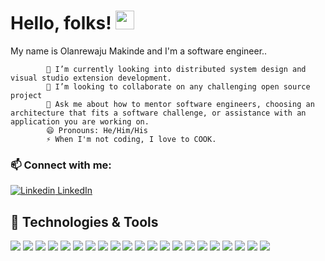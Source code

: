 # Hello, folks! <img src="wave.gif" width="30px">

My name is Olanrewaju Makinde and I'm a software engineer..

            🌱 I’m currently looking into distributed system design and visual studio extension development.
            👯 I’m looking to collaborate on any challenging open source project
            💬 Ask me about how to mentor software engineers, choosing an architecture that fits a software challenge, or assistance with an application you are working on.
            😄 Pronouns: He/Him/His
            ⚡ When I'm not coding, I love to COOK.

### 📫 Connect with me:

[![Linkedin](https://i.stack.imgur.com/gVE0j.png) LinkedIn](https://www.linkedin.com/in/lanre-mark)



## 🔧 Technologies & Tools
![](https://img.shields.io/badge/OS-Windows-informational?style=flat&logo=windows&logoColor=white&color=blueviolet)
![](https://img.shields.io/badge/apple-macbook%20pro%202012-%23999999.svg?&logo=apple&logoColor=white&color=blueviolet)
![](https://img.shields.io/badge/OS-Ubuntu-informational?style=flat&logo=ubuntu&logoColor=white&color=blueviolet)
![](https://img.shields.io/badge/Editor-Visual_Studio_Code-informational?style=flat&logo=vscode&logoColor=white&color=blueviolet)
![](https://img.shields.io/badge/Editor-Atom-informational?style=flat&logo=atom&logoColor=white&color=blueviolet)
![](https://img.shields.io/badge/Editor-PyCharm-informational?style=flat&logo=pycharm&logoColor=white&color=blueviolet)
![](https://img.shields.io/badge/Editor-IntelliJ_IDEA-informational?style=flat&logo=intellij-idea&logoColor=white&color=blueviolet)
![](https://img.shields.io/badge/Code-JavaScript-informational?style=flat&logo=javascript&logoColor=white&color=blueviolet)
![](https://img.shields.io/badge/Code-Python-informational?style=flat&logo=python&logoColor=white&color=blueviolet)
![](https://img.shields.io/badge/Code-TypeScript-informational?style=flat&logo=javascript&logoColor=white&color=blueviolet)
![](https://img.shields.io/badge/Tools-Node.JS-informational?style=flat&logo=node.js&logoColor=white&color=blueviolet)
![](https://img.shields.io/badge/Tools-React-informational?style=flat&logo=react&logoColor=white&color=blueviolet)
![](https://img.shields.io/badge/Tools-Redux-informational?style=flat&logo=redux&logoColor=white&color=blueviolet)
![](https://img.shields.io/badge/Tools-Django-informational?style=flat&logo=django&logoColor=white&color=blueviolet)
![](https://img.shields.io/badge/Tools-Webpack-informational?style=flat&logo=webpack&logoColor=white&color=blueviolet)
![](https://img.shields.io/badge/Shell-Bash-informational?style=flat&logo=gnu-bash&logoColor=white&color=blueviolet)
![](https://img.shields.io/badge/Tools-PostgreSQL-informational?style=flat&logo=postgresql&logoColor=white&color=blueviolet)
![](https://img.shields.io/badge/Tools-MySQL-informational?style=flat&logo=mysql&logoColor=white&color=blueviolet)
![](https://img.shields.io/badge/Tools-MongoDB-informational?style=flat&logo=mongodb&logoColor=white&color=blueviolet)
![](https://img.shields.io/badge/Tools-Docker-informational?style=flat&logo=docker&logoColor=white&color=blueviolet)
![](https://img.shields.io/badge/Tools-Kubernetes-informational?style=flat&logo=kubernetes&logoColor=white&color=blueviolet)

<!-- 🤔 I’m looking for help with ...
  🔭 I’m currently working on honing
   -->
